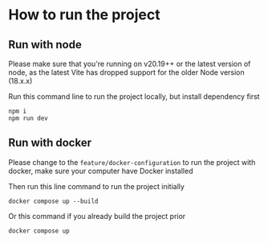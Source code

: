 # How to run the project

## Run with node

Please make sure that you're running on v20.19++ or the latest version of node, as the latest Vite has dropped support for the older Node version (18.x.x)

Run this command line to run the project locally, but install dependency first

```cli
npm i
npm run dev
```

## Run with docker

Please change to the ``feature/docker-configuration`` to run the project with docker, make sure your computer have Docker installed

Then run this line command to run the project initially

```cli
docker compose up --build
```

Or this command if you already build the project prior

```cli
docker compose up
```
